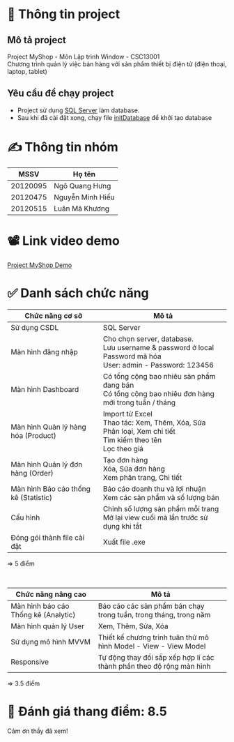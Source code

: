 # 📄 Thông tin project
## Mô tả project
Project MyShop - Môn Lập trình Window - CSC13001<br>
Chương trình quản lý việc bán hàng với sản phẩm thiết bị điện tử (điện thoại, laptop, tablet)

## Yêu cầu để chạy project
* Project sử dụng [SQL Server](https://www.microsoft.com/en-us/sql-server/sql-server-downloads) làm database.
* Sau khi đã cài đặt xong, chạy file [initDatabase](./initDatabase.sql) để khởi tạo database

# ✍️ Thông tin nhóm
| MSSV | Họ tên |
| --- | --- |
| 20120095 | Ngô Quang Hưng |
| 20120475 | Nguyễn Minh Hiếu |
| 20120515 | Luân Mã Khương |

# 📽️ Link video demo
[Project MyShop Demo]()

# ✅ Danh sách chức năng
| Chức năng cơ sở | Mô tả |
| --- | --- |
| Sử dụng CSDL | SQL Server |
| Màn hình đăng nhập | Cho chọn server, database. <br> Lưu username & password ở local <br> Password mã hóa <br> User: admin - Password: 123456 |
| Màn hình Dashboard | Có tổng cộng bao nhiêu sản phẩm đang bán <br> Có tổng cộng bao nhiêu đơn hàng mới trong tuần / tháng |
| Màn hình Quản lý hàng hóa (Product) | Import từ Excel <br> Thao tác: Xem, Thêm, Xóa, Sửa <br> Phân loại, Xem chi tiết <br> Tìm kiếm theo tên <br> Lọc theo giá |
| Màn hình Quản lý đơn hàng (Order) | Tạo đơn hàng <br> Xóa, Sửa đơn hàng <br> Xem phân trang, Chi tiết |
| Màn hình Báo cáo thống kê (Statistic) | Báo cáo doanh thu và lợi nhuận <br> Xem các sản phẩm và số lượng bán |
| Cấu hình | Chỉnh số lượng sản phẩm mỗi trang <br> Mở lại view cuối mà lần trước sử dụng khi tắt |
| Đóng gói thành file cài đặt | Xuất file .exe |
=> 5 điểm

<br>

| Chức năng nâng cao | Mô tả |
| --- | --- |
| Màn hình báo cáo Thống kê (Analytic) | Báo cáo các sản phẩm bán chạy trong tuần, trong tháng, trong năm |
| Màn hình quản lý User | Xem, Thêm, Sửa, Xóa |
| Sử dụng mô hình MVVM | Thiết kế chương trình tuân thử mô hình Model - View - View Model |
| Responsive | Tự động thay đổi sắp xếp hợp lí các thành phần theo độ rộng màn hình |
=> 3.5 điểm

# 💯 Đánh giá thang điểm: 8.5 

Cảm ơn thầy đã xem!